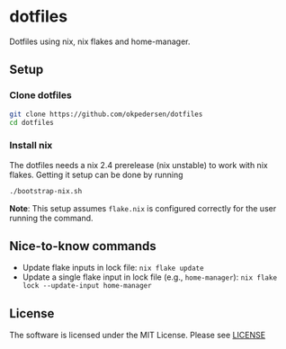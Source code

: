 # dotfiles

Dotfiles using nix, nix flakes and home-manager.

## Setup

### Clone dotfiles

```bash
git clone https://github.com/okpedersen/dotfiles
cd dotfiles
```

### Install nix

The dotfiles needs a nix 2.4 prerelease (nix unstable) to work with nix flakes. Getting it setup can be done by running

```bash
./bootstrap-nix.sh
```

**Note**: This setup assumes `flake.nix` is configured correctly for the user running the command.

## Nice-to-know commands

* Update flake inputs in lock file: `nix flake update`
* Update a single flake input in lock file (e.g., `home-manager`): `nix flake lock --update-input home-manager`

## License

The software is licensed under the MIT License. Please see [LICENSE](LICENSE)
